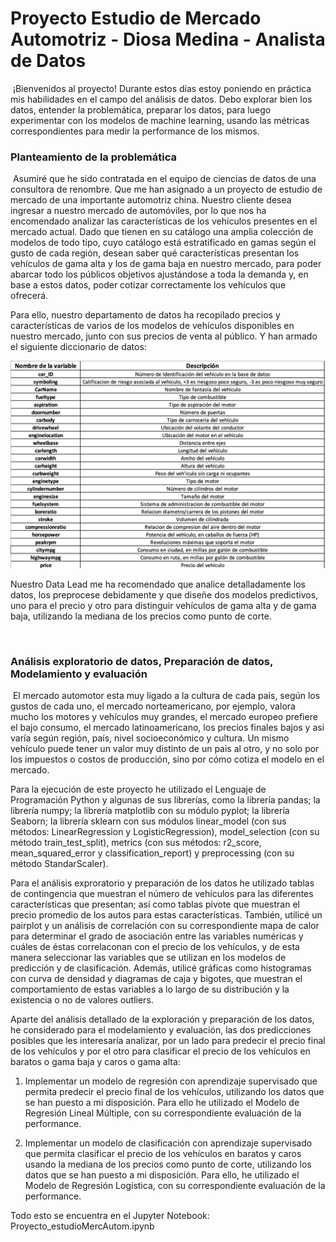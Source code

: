 # Proyecto Estudio de Mercado Automotriz  -  Diosa Medina  - Analista de Datos
​
¡Bienvenidos al proyecto! Durante estos días estoy poniendo en práctica mis habilidades en el campo del análisis de datos. Debo explorar bien los datos, entender la problemática, preparar los datos, para luego experimentar con los modelos de machine learning, usando las métricas correspondientes para medir la performance de los mismos.


### **Planteamiento de la problemática**
​
Asumiré que he sido contratada en el equipo de ciencias de datos de una consultora de renombre. Que me han asignado a un proyecto de estudio de mercado de una importante automotriz china. Nuestro cliente desea ingresar a nuestro mercado de automóviles, por lo que nos ha encomendado analizar las características de los vehículos presentes en el mercado actual. Dado que tienen en su catálogo una amplia colección de modelos de todo tipo, cuyo catálogo está estratificado en gamas según el gusto de cada región, desean saber qué características presentan los vehículos de gama alta y los de gama baja en nuestro mercado, para poder abarcar todo los públicos objetivos ajustándose a toda la demanda y, en base a estos datos, poder cotizar correctamente los vehículos que ofrecerá. 

Para ello, nuestro departamento de datos ha recopilado precios y características de varios de los modelos de vehículos disponibles en nuestro mercado, junto con sus precios de venta al público. Y han armado el siguiente diccionario de datos:


![DiccionarioDatos](https://github.com/jdeiloff/Proyecto-Integrador-M6/raw/main/dic_pi2.jpg)


Nuestro Data Lead me ha recomendado que analice detalladamente los datos, los preprocese debidamente y que diseñe dos modelos predictivos, uno para el precio y otro para distinguir vehículos de gama alta y de gama baja, utilizando la mediana de los precios como punto de corte. 

​
### **Análisis exploratorio de datos, Preparación de datos, Modelamiento y evaluación**
​​
El mercado automotor esta muy ligado a la cultura de cada país, según los gustos de cada uno, el mercado norteamericano, por ejemplo, valora mucho los motores y vehículos muy grandes, el mercado europeo prefiere el bajo consumo, el mercado latinoamericano, los precios finales bajos y asi varía según región, país, nivel socioeconómico y cultura. Un mismo vehículo puede tener un valor muy distinto de un pais al otro, y no solo por los impuestos o costos de producción, sino por cómo cotiza el modelo en el mercado. 

Para la ejecución de este proyecto he utilizado el Lenguaje de Programación Python y algunas de sus librerías, como la librería pandas; la librería numpy; la librería matplotlib con su módulo pyplot; la librería Seaborn; la librería sklearn con sus módulos linear_model (con sus métodos: LinearRegression y LogisticRegression), model_selection (con su método train_test_split), metrics (con sus métodos: r2_score, mean_squared_error y classification_report) y preprocessing (con su método StandarScaler).  

Para el análisis exproratorio y preparación de los datos he utilizado tablas de contingencia que muestran el número de vehículos para las diferentes características que presentan; así como tablas pivote que muestran el precio promedio de los autos para estas características. También, utilicé un pairplot y un análisis de correlación con su correspondiente mapa de calor para determinar el grado de asociación entre las variables numéricas y cuáles de éstas correlaconan con el precio de los vehículos, y de esta manera seleccionar las variables que se utilizan en los modelos de predicción y de clasificación. Además, utilicé gráficas como histogramas con curva de densidad y diagramas de caja y bigotes, que muestran el comportamiento de estas variables a lo largo de su distribución y la existencia o no de valores outliers.

Aparte del análisis detallado de la exploración y preparación de los datos, he considerado para el modelamiento y evaluación, las dos predicciones posibles que les interesaría analizar, por un lado para predecir el precio final de los vehículos y por el otro para clasificar el precio de los vehículos en baratos o gama baja y caros o gama alta:

1. Implementar un modelo de regresión con aprendizaje supervisado que permita predecir el precio final de los vehículos, utilizando los datos que se han puesto a mi disposición.  Para ello he utilizado el Modelo de Regresión Lineal Múltiple, con su correspondiente evaluación de la performance.

2. Implementar un modelo de clasificación con aprendizaje supervisado que permita clasificar el precio de los vehículos en baratos y caros usando la mediana de los precios como punto de corte, utilizando los datos que se han puesto a mi disposición.  Para ello, he utilizado el Modelo de Regresión Logística, con su correspondiente evaluación de la performance.

Todo esto se encuentra en el Jupyter Notebook:  Proyecto_estudioMercAutom.ipynb